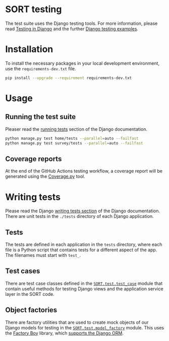 # SORT testing

The test suite uses the Django testing tools. For more information, please read [Testing in Django](https://docs.djangoproject.com/en/5.1/topics/testing/) and
the further [Django testing examples](https://django-testing-docs.readthedocs.io/en/latest/index.html).

# Installation

To install the necessary packages in your local development environment, use the `requirements-dev.txt` file.

```bash
pip install --upgrade --requirement requirements-dev.txt
```

# Usage

## Running the test suite

Pleaser read the [running tests](https://docs.djangoproject.com/en/5.1/topics/testing/overview/#running-tests) section of the Django documentation.

```bash
python manage.py test home/tests --parallel=auto --failfast
python manage.py test survey/tests --parallel=auto --failfast
```

## Coverage reports

At the end of the GitHub Actions testing workflow, a coverage report will be generated using the [Coverage.py](https://coverage.readthedocs.io/) tool.

# Writing tests

Please read the Django [writing tests section](https://docs.djangoproject.com/en/5.1/topics/testing/overview/#writing-tests) of the Django documentation. There are unit tests in the `./tests` directory of each Django application.

## Tests

The tests are defined in each application in the `tests` directory, where each file is a Python script that contains tests for a different aspect of the app. The filenames must start with `test_`.

## Test cases

There are test case classes defined in the [`SORT.test.test_case`](SORT/test/test_case) module that contain useful methods for testing Django views and the application service layer in the SORT code.

## Object factories

There are factory utilities that are used to create mock objects of our Django models for testing in the [`SORT.test.model_factory`](SORT/test/model_factory) module. This uses the [Factory Boy](https://factoryboy.readthedocs.io/en/stable/index.html) library, which [supports the Django ORM](https://factoryboy.readthedocs.io/en/stable/orms.html#module-factory.django).
